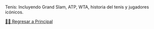 Tenis: Incluyendo Grand Slam, ATP, WTA, historia del tenis y jugadores icónicos.

[☝🏻 Regresar a Principal](/articulos.md)